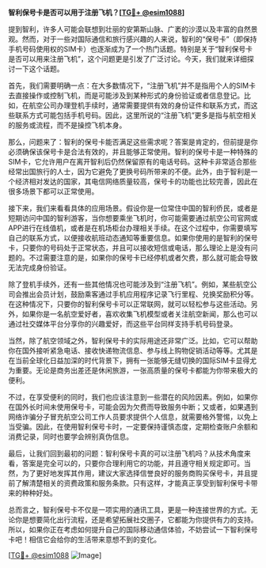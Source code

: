 **智利保号卡是否可以用于注册飞机？[[TG💪+ @esim1088](https://t.me/s/esim1088)]**

提到智利，许多人可能会联想到壮丽的安第斯山脉、广袤的沙漠以及丰富的自然景观。然而，对于一些对国际通信和旅行感兴趣的人来说，智利的“保号卡”（即保持手机号码使用权的SIM卡）也逐渐成为了一个热门话题。特别是关于“智利保号卡是否可以用来注册飞机”，这个问题更是引发了广泛讨论。今天，我们就来详细探讨一下这个话题。

首先，我们需要明确一点：在大多数情况下，“注册飞机”并不是指用个人的SIM卡去直接操作或控制飞机，而是可能涉及到某种形式的身份验证或者信息登记。比如，在航空公司办理登机手续时，通常需要提供有效的身份证件和联系方式，而这些联系方式可能包括手机号码。因此，这里所说的“注册飞机”更多是指与航空相关的服务或流程，而不是操控飞机本身。

那么，问题来了：智利的保号卡能否满足这些需求呢？答案是肯定的，但前提是你必须确保该保号卡是合法有效的，并且能够正常使用。智利的保号卡是一种特殊的SIM卡，它允许用户在离开智利后仍然保留原有的电话号码。这种卡非常适合那些经常出国旅行的人士，因为它避免了更换号码所带来的不便。此外，由于智利是一个经济相对发达的国家，其电信网络质量较高，保号卡的功能也比较完善，因此在很多场景下都可以正常使用。

接下来，我们来看看具体的应用场景。假设你是一位常住中国的智利侨民，或者是短期访问中国的智利游客，当你想要乘坐飞机时，你可能需要通过航空公司官网或APP进行在线值机，或者是在机场柜台办理相关手续。在这个过程中，你需要填写自己的联系方式，以便接收航班动态通知等重要信息。如果你使用的是智利的保号卡，只要你的号码处于正常状态，并且可以接收短信或电话，那么理论上是没有问题的。不过需要注意的是，如果你的保号卡已经停机或者欠费，那么就可能会导致无法完成身份验证。

除了登机手续外，还有一些其他情况也可能涉及到“注册飞机”。例如，某些航空公司会推出会员计划，鼓励乘客通过手机应用程序记录飞行里程、兑换奖励积分等。在这种情况下，只要你的智利保号卡可以正常联网，就可以轻松参与这些活动。另外，如果你是一名航空爱好者，喜欢收集飞机模型或者关注航空新闻，那么也可以通过社交媒体平台分享你的兴趣爱好，而这些平台同样支持手机号码登录。

当然，除了航空领域之外，智利保号卡的实际用途还非常广泛。比如，它可以帮助你在国外接听紧急电话、接收快递物流信息、参与线上购物促销活动等等。尤其是在当前全球化日益加深的时代背景下，拥有一张能够无缝切换的国际SIM卡显得尤为重要。无论是商务出差还是休闲旅游，一张高质量的保号卡都能为你带来极大的便利。

不过，在享受便利的同时，我们也应该注意到一些潜在的风险因素。例如，如果你在国外长时间未使用保号卡，可能会因为欠费而导致服务中断；又或者，如果遇到网络诈骗分子冒充航空公司工作人员要求提供个人信息，就需要格外警惕，以免上当受骗。因此，在使用智利保号卡时，一定要保持谨慎态度，定期检查账户余额和消费记录，同时也要学会辨别真伪信息。

最后，让我们回到最初的问题：智利保号卡真的可以注册飞机吗？从技术角度来看，答案是完全可以的，只要你合理利用它的功能，并且遵守相关规定即可。当然，为了更好地发挥其作用，建议大家选择信誉良好的服务商购买保号卡，并且提前了解清楚相关的资费政策和服务条款。只有这样，才能真正享受到智利保号卡带来的种种好处。

总而言之，智利保号卡不仅是一项实用的通讯工具，更是一种连接世界的方式。无论你是想要简化出行流程，还是希望拓展社交圈子，它都能为你提供有力的支持。所以，如果你正在考虑如何提升自己的国际移动通信体验，不妨尝试一下智利保号卡吧！相信它会给你的生活带来意想不到的变化。

[[TG💪+ @esim1088](https://t.me/s/esim1088) ![Image](https://i.postimg.cc/4NQfJmqS/Snipaste-2025-05-13-00-14-12.png)]